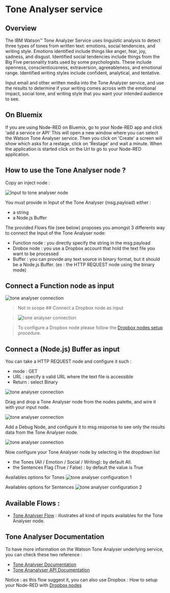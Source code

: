# Tone Analyser service

## Overview

The IBM Watson™ Tone Analyzer Service uses linguistic analysis to detect three types of tones from written text: emotions, social tendencies, and writing style. Emotions identified include things like anger, fear, joy, sadness, and disgust. Identified social tendencies include things from the Big Five personality traits used by some psychologists. These include openness, conscientiousness, extraversion, agreeableness, and emotional range. Identified writing styles include confident, analytical, and tentative.

Input email and other written media into the Tone Analyzer service, and use the results to determine if your writing comes across with the emotional impact, social tone, and writing style that you want your intended audience to see. 


## On Bluemix

If you are using Node-RED on Bluemix, go to your Node-RED app and click 'add a service or API' This will open a new window where you can select the Watson Tone Analyser service. Then you click on 'Create' a screen will show which asks for a restage, click on 'Restage' and wait a minute. When the application is started click on the Url to go to your Node-RED application.

## How to use the Tone Analyser node ?

Copy an inject node :

![Input to tone analyser node](images/tone_analyser_1.png)

You must provide in Input of the Tone Analyser (msg.payload) either :

- a string
- a Node.js Buffer

The provided Flows file (see below) proposes you amongst 3 differents way to connect the Input of the Tone Analyser node:

- Function node : you directly specify the string in the msg.payload
- Drobox node : you use a Dropbox account that hold the text file you want to be processed
- Buffer : you can provide any text source in binary format, but it should be a Node.js Buffer. (ex : the HTTP REQUEST node using the binary mode)

## Connect a Function node as input

![tone analyser connection](images/tone_analyser_2.png)

> Not in scope ## Connect a Dropbox node as input

>![tone analyser connection](images/tone_analyser_3.png)

> To configure a Dropbox node please follow the [Dropbox nodes setup](https://github.com/watson-developer-cloud/node-red-labs/tree/master/utilities/dropbox_setup) procedure.

## Connect a (Node.js) Buffer as input

You can take a HTTP REQUEST node and configure it such :
- mode : GET
- URL : specify a valid URL where the text file is accessible
- Return : select Binary

![tone analyser connection](images/tone_analyser_4.png)

Drag and drop a Tone Analyser node from the nodes palette, and wire it with your input node.

![tone analyser connection](images/tone_analyser_5.png)

Add a Debug Node, and configure it to msg.response to see only the results data from the Tone Analyser node.

![tone analyser connection](images/tone_analyser_6.png)

Now configure your Tone Analyser node by selecting in the dropdown list 
- the Tones (All / Emotion / Social / Writing): by default All. 
- the Sentences Flag (True / False) : by default the value is True

Availables options for Tones
![tone analyser configuration 1](images/tone_analyser_7.png)

Availables options for Sentences
![tone analyser configuration 2](images/tone_analyser_8.png)

## Available Flows :
- [Tone Analyser Flow](flow.json) : illustrates all kind of inputs availables for the Tone Analyser node.

## Tone Analyser Documentation

To have more information on the Watson Tone Analyser underlying service, you can check these two reference :
- [Tone Analyser Documentation](http://www.ibm.com/smarterplanet/us/en/ibmwatson/developercloud/doc/tone-analyzer/)
- [Tone Ananalyser API Documentation](http://www.ibm.com/smarterplanet/us/en/ibmwatson/developercloud/tone-analyzer/api/v3/)


<n>Notice</b> : as this flow suggest it, you can also use Dropbox  : How to setup your Node-RED with [Dropbox nodes](https://github.com/watson-developer-cloud/node-red-labs/tree/master/utilities/dropbox_setup)


